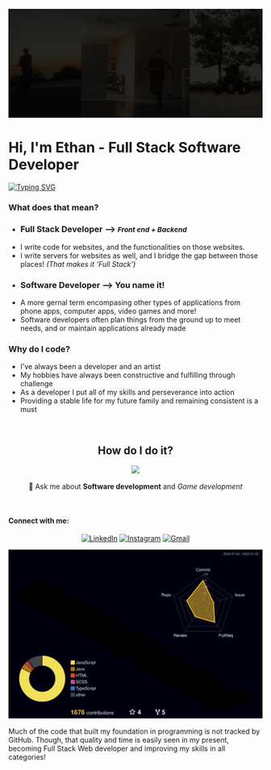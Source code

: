 ![dance](https://github.com/ShadowDraco/ShadowDraco/blob/main/assets/dance.gif)
# Hi, I'm Ethan - Full Stack Software Developer

[![Typing SVG](https://readme-typing-svg.herokuapp.com?font=Lugrasimo&size=22&duration=4000&pause=1000&center=false&vCenter=true&width=435&lines=Software+Developer+and+Performer;Full+Stack+Dancer%3F;Full+Stack+Developer+%E2%9C%94)](https://git.io/typing-svg)

### What does that mean?

- ### Full Stack Developer --> <small><em>Front end + Backend</em></small>
- I write code for websites, and the functionalities on those websites.
- I write servers for websites as well, and I bridge the gap between those places! <em>(That makes it 'Full Stack')</em>
- ### Software Developer --> You name it!
- A more gernal term encompasing other types of applications from phone apps, computer apps, video games and more!
- Software developers often plan things from the ground up to meet needs, and or maintain applications already made


### Why do I code?

- I've always been a developer and an artist
- My hobbies have always been constructive and fulfilling through challenge
- As a developer I put all of my skills and perseverance into action
- Providing a stable life for my future family and remaining consistent is a must

<br><h2 align="center">How do I do it? </h2>

<p align="center">
  <a href="https://skillicons.dev" target='blank'>
    <img src="https://skillicons.dev/icons?i=js,ts,react,redux,threejs,vite,nextjs,nodejs,express,jest,postgres,mongodb,sqlite,sequelize,html,css,sass,bootstrap,materialui,linux,java,cs,cpp,py,firebase,aws,heroku,netlify,vercel,github,githubactions,vscode,idea,unity,visualstudio,eclipse&perline=12" />
  </a>

</p>

<div align="center">

💬 Ask me about **Software development** and *Game development*

</div>

<br>

<h4 align="left">Connect with me: </h4>

<div align="center">
  
[![LinkedIn](https://img.shields.io/badge/LinkedIn-0077B5?style=for-the-badge&logo=linkedin&logoColor=white)](https://www.linkedin.com/in/ethan-storm-frolic/) [![Instagram](https://img.shields.io/badge/Instagram-E4405F?style=for-the-badge&logo=instagram&logoColor=white)](https://www.instagram.com/stormyfrolic/) [![Gmail](https://img.shields.io/badge/Gmail-D14836?style=for-the-badge&logo=gmail&logoColor=white)](mailto:stormethan10@gmail.com)

</div>

<!--
<img 
  src="https://github-readme-stats.vercel.app/api?username=shadowdraco&show_icons=true&locale=en&theme=transparent"
  alt="shadowdraco"
/> <img
src="https://github-readme-stats.vercel.app/api/top-langs?username=shadowdraco&show_icons=true&locale=en&layout=compact&theme=transparent"
alt="shadowdraco"
/> 
-->
</div>

![](./profile-3d-contrib/profile-night-rainbow.svg)

Much of the code that built my foundation in programming is not tracked by GitHub. Though, that quality and time is easily seen in my present, becoming Full Stack Web developer and improving my skills in all categories!
